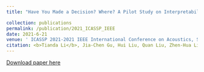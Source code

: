```yaml
---
title: "Have You Made a Decision? Where? A Pilot Study on Interpretability of Polarity Analysis Based on Advising Problem"

collection: publications
permalink: /publication/2021_ICASSP_IEEE
date: 2021-6-21
venue: ' ICASSP 2021-2021 IEEE International Conference on Acoustics, Speech and Signal Processing (ICASSP)'
citation: <b>Tianda Li</b>, Jia-Chen Gu, Hui Liu, Quan Liu, Zhen-Hua Ling, Zhiming Su, Xiaodan Zhu (2021).  &quot; Have You Made a Decision? Where? A Pilot Study on Interpretability of Polarity Analysis Based on Advising Problem.&quot; <i>2021 ICASSP</i>.'
---
```


[Download paper here](https://ieeexplore.ieee.org/abstract/document/9413654)

